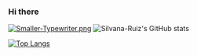 ### Hi there 
[![Smaller-Typewriter.png](https://i.postimg.cc/sDCwZh12/Smaller-Typewriter.png)](https://postimg.cc/xqgKwqvr)
![Silvana-Ruiz's GitHub stats](https://github-readme-stats.vercel.app/api?username=Silvana-Ruiz&show_icons=true&theme=cobalt)

[![Top Langs](https://github-readme-stats.vercel.app/api/top-langs/?username=Silvana-Ruiz&hide=Ruby&layout=compact)](https://github.com/Silvana-Ruiz/github-readme-stats)

<!--
**Silvana-Ruiz/Silvana-Ruiz** is a ✨ _special_ ✨ repository because its `README.md` (this file) appears on your GitHub profile.


Here are some ideas to get you started:

- 🔭 I’m currently working on ...
- 🌱 I’m currently learning ...
- 👯 I’m looking to collaborate on ...
- 🤔 I’m looking for help with ...
- 💬 Ask me about ...
- 📫 How to reach me: ...
- 😄 Pronouns: ...
- ⚡ Fun fact: ...
-->
